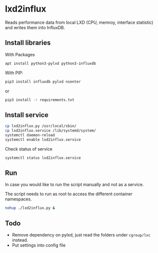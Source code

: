 # lxd2influx

Reads performance data from local LXD (CPU, memroy, interface statistic) and writes them into InfluxDB.


## Install libraries

With Packages
```bash
apt install python3-pylxd python3-influxdb
```

With PIP:
```bash
pip3 install influxdb pylxd nsenter
```
or
```bash
pip3 install -r requirements.txt
```

## Install service

```bash
cp lxd2influx.py /usr/local/sbin/
cp lxd2influx.service /lib/systemd/system/
systemctl daemon-reload
systemctl enable lxd2influx.service
```

Check status of service

```bash
systemctl status lxd2influx.service
```

## Run

In case you would like to run the script manually and not as a service. 

The script needs to run as root to access the different container namespaces.

```bash
nohup ./lxd2influx.py &
```

## Todo

* Remove dependency on pylxd, just read the folders under `cgroup/lxc` instead.
* Put settings into config file

